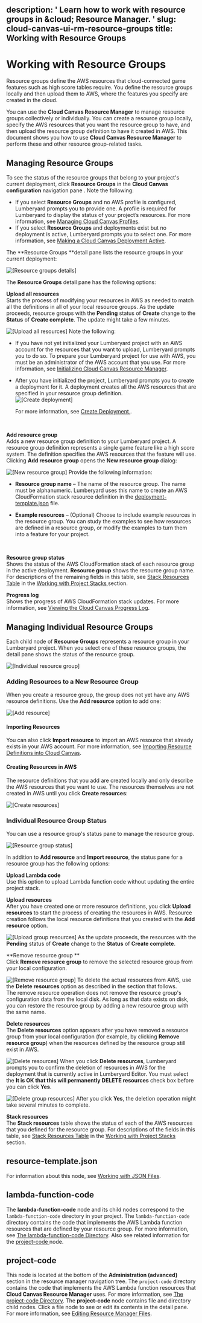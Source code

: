 description: ' Learn how to work with resource groups in &cloud; Resource Manager. '
slug: cloud-canvas-ui-rm-resource-groups
title: Working with Resource Groups
---
# Working with Resource Groups<a name="cloud-canvas-ui-rm-resource-groups"></a>

Resource groups define the AWS resources that cloud\-connected game features such as high score tables require\. You define the resource groups locally and then upload them to AWS, where the features you specify are created in the cloud\.

You can use the **Cloud Canvas Resource Manager** to manage resource groups collectively or individually\. You can create a resource group locally, specify the AWS resources that you want the resource group to have, and then upload the resource group definition to have it created in AWS\. This document shows you how to use **Cloud Canvas Resource Manager** to perform these and other resource group\-related tasks\.

## Managing Resource Groups<a name="cloud-canvas-ui-rm-resource-groups-detail-pane"></a>

To see the status of the resource groups that belong to your project's current deployment, click **Resource Groups** in the **Cloud Canvas configuration** navigation pane \. Note the following: 
+ If you select **Resource Groups** and no AWS profile is configured, Lumberyard prompts you to provide one\. A profile is required for Lumberyard to display the status of your project’s resources\. For more information, see [Managing Cloud Canvas Profiles](cloud-canvas-ui-credentials-manager.md)\. 
+ If you select **Resource Groups** and deployments exist but no deployment is active, Lumberyard prompts you to select one\. For more information, see [Making a Cloud Canvas Deployment Active](cloud-canvas-ui-select-deployment.md)\. 

The **Resource Groups **detail pane lists the resource groups in your current deployment: 

![\[Resource groups details\]](/images/userguide/cloud_canvas/cloud-canvas-resource-groups-detail-pane.png)

The **Resource Groups** detail pane has the following options: 

**Upload all resources**  
Starts the process of modifying your resources in AWS as needed to match all the definitions in all of your local resource groups\. As the update proceeds, resource groups with the **Pending** status of **Create** change to the **Status** of **Create complete**\. The update might take a few minutes\.   

![\[Upload all resources\]](/images/userguide/cloud_canvas/cloud-canvas-upload-all-resources.png)
Note the following:   
+ If you have not yet initialized your Lumberyard project with an AWS account for the resources that you want to upload, Lumberyard prompts you to do so\. To prepare your Lumberyard project for use with AWS, you must be an administrator of the AWS account that you use\. For more information, see [Initializing Cloud Canvas Resource Manager](cloud-canvas-ui-rm-initialize.md)\. 
+ After you have initialized the project, Lumberyard prompts you to create a deployment for it\. A deployment creates all the AWS resources that are specified in your resource group definition\.  
![\[Create deployment\]](/images/userguide/cloud_canvas/cloud-canvas-resource-groups-create-deployment.png)

  For more information, see [Create Deployment ](cloud-canvas-ui-rm-deployments.md#cloud-canvas-ui-rm-create-deployment)\.

   

**Add resource group**  
Adds a new resource group definition to your Lumberyard project\. A resource group definition represents a single game feature like a high score system\. The definition specifies the AWS resources that the feature will use\.   
Clicking **Add resource group** opens the **New resource group** dialog:   

![\[New resource group\]](/images/userguide/cloud_canvas/cloud-canvas-ui-rm-new-resource-group-w-examples.png)
Provide the following information:  
+  **Resource group name** – The name of the resource group\. The name must be alphanumeric\. Lumberyard uses this name to create an AWS CloudFormation stack resource definition in the [deployment\-template\.json](cloud-canvas-resource-definitions.md#cloud-canvas-deployment-template) file\. 
+  **Example resources** – \(Optional\) Choose to include example resources in the resource group\. You can study the examples to see how resources are defined in a resource group, or modify the examples to turn them into a feature for your project\. 

    

**Resource group status**  
Shows the status of the AWS CloudFormation stack of each resource group in the active deployment\. **Resource group** shows the resource group name\. For descriptions of the remaining fields in this table, see [Stack Resources Table](cloud-canvas-ui-rm-project-stack.md#cloud-canvas-ui-rm-stack-resources-table) in the [Working with Project Stacks ](cloud-canvas-ui-rm-project-stack.md) section\.

**Progress log**  
Shows the progress of AWS CloudFormation stack updates\. For more information, see [Viewing the Cloud Canvas Progress Log](cloud-canvas-ui-rm-progress-log.md)\.

## Managing Individual Resource Groups<a name="cloud-canvas-ui-rm-individual-resource-group"></a>

Each child node of **Resource Groups** represents a resource group in your Lumberyard project\. When you select one of these resource groups, the detail pane shows the status of the resource group\. 

![\[Individual resource group\]](/images/userguide/cloud_canvas/cloud-canvas-ui-rm-individual-resource-group.png)

### Adding Resources to a New Resource Group<a name="cloud-canvas-ui-rm-adding-resources-new-resource-group"></a>

When you create a resource group, the group does not yet have any AWS resource definitions\. Use the **Add resource** option to add one: 

![\[Add resource\]](/images/userguide/cloud_canvas/cloud-canvas-ui-rm-add-resource-definition-prompt.png)

#### Importing Resources<a name="cloud-canvas-ui-rm-adding-resources-new-resource-group-importing-resources"></a>

You can also click **Import resource** to import an AWS resource that already exists in your AWS account\. For more information, see [ Importing Resource Definitions into Cloud Canvas](cloud-canvas-ui-rm-resource-importer.md)\.

#### Creating Resources in AWS<a name="cloud-canvas-ui-rm-adding-resources-new-resource-group-creating-resources"></a>

The resource definitions that you add are created locally and only describe the AWS resources that you want to use\. The resources themselves are not created in AWS until you click **Create resources**: 

![\[Create resources\]](/images/userguide/cloud_canvas/cloud-canvas-rm-create-resources.png)

### Individual Resource Group Status<a name="cloud-canvas-ui-rm-individual-resource-group-status"></a>

You can use a resource group's status pane to manage the resource group\.

![\[Resource group status\]](/images/userguide/cloud_canvas/cloud-canvas-ui-rm-resource-group-detail-pane.png)

In addition to **Add resource** and **Import resource**, the status pane for a resource group has the following options: 

**Upload Lambda code**  
Use this option to upload Lambda function code without updating the entire project stack\.

**Upload resources**  
After you have created one or more resource definitions, you click **Upload resources** to start the process of creating the resources in AWS\. Resource creation follows the local resource definitions that you created with the **Add resource** option\.   

![\[Upload group resources\]](/images/userguide/cloud_canvas/cloud-canvas-rm-upload-group-resources.png)
As the update proceeds, the resources with the **Pending** status of **Create** change to the **Status** of **Create complete**\. 

**Remove resource group **  
Click **Remove resource group** to remove the selected resource group from your local configuration\.   

![\[Remove resource group\]](/images/userguide/cloud_canvas/cloud-canvas-rm-remove-resource-group-confirmation.png)
To delete the actual resources from AWS, use the **Delete resources** option as described in the section that follows\.   
The remove resource operation does not remove the resource group's configuration data from the local disk\. As long as that data exists on disk, you can restore the resource group by adding a new resource group with the same name\. 

**Delete resources**  
The **Delete resources** option appears after you have removed a resource group from your local configuration \(for example, by clicking **Remove resource group**\) when the resources defined by the resource group still exist in AWS\.   

![\[Delete resources\]](/images/userguide/cloud_canvas/cloud-canvas-rm-delete-resources-option.png)
When you click **Delete resources**, Lumberyard prompts you to confirm the deletion of resources in AWS for the deployment that is currently active in Lumberyard Editor\. You must select the **It is OK that this will permanently DELETE resources** check box before you can click **Yes**\.  

![\[Delete group resources\]](/images/userguide/cloud_canvas/cloud-canvas-ui-rm-delete-group-resources.png)
After you click **Yes**, the deletion operation might take several minutes to complete\. 

**Stack resources**  
The **Stack resources** table shows the status of each of the AWS resources that you defined for the resource group\. For descriptions of the fields in this table, see [Stack Resources Table](cloud-canvas-ui-rm-project-stack.md#cloud-canvas-ui-rm-stack-resources-table) in the [Working with Project Stacks ](cloud-canvas-ui-rm-project-stack.md) section\. 

## resource\-template\.json<a name="cloud-canvas-ui-rm-resource-template-json-link"></a>

For information about this node, see [Working with JSON Files](cloud-canvas-ui-rm-json-file-nodes.md)\. 

## lambda\-function\-code<a name="cloud-canvas-ui-rm-lambda-function-code"></a>

The **lambda\-function\-code** node and its child nodes correspond to the `lambda-function-code` directory in your project\. The `lambda-function-code` directory contains the code that implements the AWS Lambda function resources that are defined by your resource group\. For more information, see [The lambda\-function\-code Directory](cloud-canvas-resource-definitions.md#cloud-canvas-lambda-function-code-subdirectory)\. Also see related information for the [project\-code ](#cloud-canvas-ui-rm-project-code) node\. 

## project\-code<a name="cloud-canvas-ui-rm-project-code"></a>

This node is located at the bottom of the **Administration \(advanced\)** section in the resource manager navigation tree\. The `project-code` directory contains the code that implements the AWS Lambda function resources that **Cloud Canvas Resource Manager** uses\. For more information, see [The project\-code Directory](cloud-canvas-resource-definitions.md#cloud-canvas-project-code-subdirectory)\. The **project\-code** node contains file and directory child nodes\. Click a file node to see or edit its contents in the detail pane\. For more information, see [Editing Resource Manager Files](cloud-canvas-ui-rm-text-editing.md)\. 